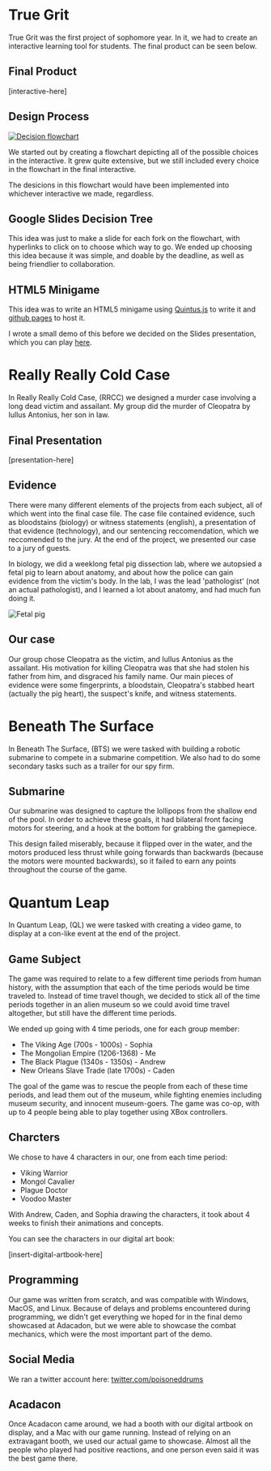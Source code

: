 True Grit
=========

True Grit was the first project of sophomore year. In it, we had to create an interactive learning tool for students. The final product can be seen below.

Final Product
-------------
[interactive-here]

Design Process
--------------

[![Decision flowchart](images/true-grit-decision-flowchart.png)](images/true-grit-decision-flowchart-fullres.png)

We started out by creating a flowchart depicting all of the possible choices in the interactive. It grew quite extensive, but we still included every choice in the flowchart in the final interactive.

The desicions in this flowchart would have been implemented into whichever interactive we made, regardless.

Google Slides Decision Tree
---------------------------

This idea was just to make a slide for each fork on the flowchart, with hyperlinks to click on to choose which way to go. We ended up choosing this idea because it was simple, and doable by the deadline, as well as being friendlier to collaboration.

HTML5 Minigame
--------------

This idea was to write an HTML5 minigame using [Quintus.js](http://www.html5quintus.com) to write it and [github pages](https://pages.github.com) to host it.

I wrote a small demo of this before we decided on the Slides presentation, which you can play [here](true-grit-minigame/index.html).

Really Really Cold Case
=======================

In Really Really Cold Case, (RRCC) we designed a murder case involving a long dead victim and assailant. My group did the murder of Cleopatra by Iullus Antonius, her son in law.

Final Presentation
------------------
[presentation-here]

Evidence
--------
There were many different elements of the projects from each subject, all of which went into the final case file. The case file contained evidence, such as bloodstains (biology) or witness statements (english), a presentation of that evidence (technology), and our sentencing reccomendation, which we reccomended to the jury. At the end of the project, we presented our case to a jury of guests.

In biology, we did a weeklong fetal pig dissection lab, where we autopsied a fetal pig to learn about anatomy, and about how the police can gain evidence from the victim's body. In the lab, I was the lead 'pathologist' (not an actual pathologist), and I learned a lot about anatomy, and had much fun doing it.

![Fetal pig](images/rrcc-pig-body-cavity.jpg)

Our case
--------
Our group chose Cleopatra as the victim, and Iullus Antonius as the assailant. His motivation for killing Cleopatra was that she had stolen his father from him, and disgraced his family name. Our main pieces of evidence were some fingerprints, a bloodstain, Cleopatra's stabbed heart (actually the pig heart), the suspect's knife, and witness statements.

Beneath The Surface
===================

In Beneath The Surface, (BTS) we were tasked with building a robotic submarine to compete in a submarine competition. We also had to do some secondary tasks such as a trailer for our spy firm.

Submarine
---------

Our submarine was designed to capture the lollipops from the shallow end of the pool. In order to achieve these goals, it had bilateral front facing motors for steering, and a hook at the bottom for grabbing the gamepiece.

This design failed miserably, because it flipped over in the water, and the motors produced less thrust while going forwards than backwards (because the motors were mounted backwards), so it failed to earn any points throughout the course of the game.

Quantum Leap
============

In Quantum Leap, (QL) we were tasked with creating a video game, to display at a con-like event at the end of the project.

Game Subject
------------

The game was required to relate to a few different time periods from human history, with the assumption that each of the time periods would be time traveled to. Instead of time travel though, we decided to stick all of the time periods together in an alien museum so we could avoid time travel altogether, but still have the different time periods.

We ended up going with 4 time periods, one for each group member:

 - The Viking Age (700s - 1000s) - Sophia
 - The Mongolian Empire (1206-1368) - Me
 - The Black Plague (1340s - 1350s) - Andrew
 - New Orleans Slave Trade (late 1700s) - Caden

The goal of the game was to rescue the people from each of these time periods, and lead them out of the museum, while fighting enemies including museum security, and innocent museum-goers. The game was co-op, with up to 4 people being able to play together using XBox controllers.

Charcters
---------

We chose to have 4 characters in our, one from each time period:

 - Viking Warrior
 - Mongol Cavalier
 - Plague Doctor
 - Voodoo Master

With Andrew, Caden, and Sophia drawing the characters, it took about 4 weeks to finish their animations and concepts.

You can see the characters in our digital art book:

[insert-digital-artbook-here]

Programming
-----------

Our game was written from scratch, and was compatible with Windows, MacOS, and Linux. Because of delays and problems encountered during programming, we didn't get everything we hoped for in the final demo showcased at Adacadon, but we were able to showcase the combat mechanics, which were the most important part of the demo.

Social Media
------------

We ran a twitter account here: [twitter.com/poisoneddrums](https://www.twitter.com/poisoneddrums)

Acadacon
--------

Once Acadacon came around, we had a booth with our digital artbook on display, and a Mac with our game running. Instead of relying on an extravagant booth, we used our actual game to showcase. Almost all the people who played had positive reactions, and one person even said it was the best game there.